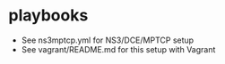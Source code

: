 # playbooks
* See ns3mptcp.yml for NS3/DCE/MPTCP setup
* See vagrant/README.md for this setup with Vagrant
